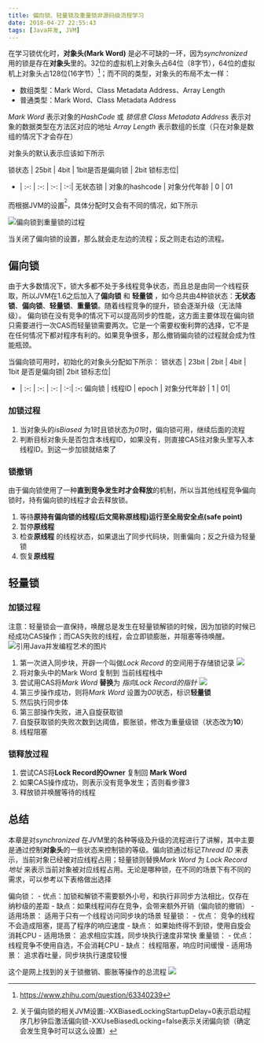 ```yaml
---
title: 偏向锁、轻量锁及重量锁非源码级流程学习
date: 2018-04-27 22:55:43
tags: [Java并发, JVM]
---
```


在学习锁优化时，**对象头(Mark Word)** 是必不可缺的一环，因为*synchronized* 用的锁是存在**对象头**里的。32位的虚拟机上对象头占64位（8字节），64位的虚拟机上对象头占128位(16字节）[^objectHead]；而不同的类型，对象头的布局不太一样：

* 数组类型：Mark Word、Class Metadata Address、Array Length
* 普通类型：Mark Word、Class Metadata Address

*Mark Word* 表示对象的*HashCode* 或 *锁信息*
*Class Metadata Address* 表示对象的数据类型在方法区对应的地址
*Array Length* 表示数组的长度（只在对象是数组的情况下才会存在）

对象头的默认表示应该如下所示

锁状态 | 25bit | 4bit | 1bit是否是偏向锁 | 2bit 锁标志位| 
- | :-: | :-: | :-: | :-:|
无状态锁 | 对象的hashcode | 对象分代年龄 | 0 | 01 

而根据JVM的设置<sup>[^1]</sup>，具体分配时又会有不同的情况，如下所示

![偏向锁到重量锁的过程](https://blog-1252749790.file.myqcloud.com/JavaConcurrent/LockOptimization.jpg)

当关闭了偏向锁的设置，那么就会走左边的流程；反之则走右边的流程。

## 偏向锁
由于大多数情况下，锁大多都不处于多线程竞争状态，而且总是由同一个线程获取，所以JVM在1.6之后加入了**偏向锁** 和 **轻量锁** ，如今总共由4种锁状态：**无状态锁**、**偏向锁**、**轻量锁**、**重量锁**。随着线程竞争的提升，锁会逐渐升级（无法降级）。
偏向锁在没有竞争的情况下可以提高同步的性能，这方面主要体现在偏向锁只需要进行一次CAS而轻量锁需要两次。它是一个需要权衡利弊的选择，它不是在任何情况下都对程序有利的。如果竞争很多，那么撤销偏向锁的过程就会成为性能瓶颈。

当偏向锁可用时，初始化的对象头分配如下所示：
锁状态 | 23bit | 2bit | 4bit | 1bit 是否是偏向锁| 2bit 锁标志位| 
- | :-: | :-: | :-: | :-:| :-:
偏向锁 | 线程ID | epoch | 对象分代年龄 | 1 | 01|

### 加锁过程
1. 当对象头的*isBiased* 为1时且锁状态为*01*时，偏向锁可用，继续后面的流程
2. 判断目标对象头是否包含本线程ID，如果没有，则直接CAS往对象头里写入本线程ID。到这一步加锁就结束了

### 锁撤销
由于偏向锁使用了一种**直到竞争发生时才会释放**的机制，所以当其他线程竞争偏向锁时，持有偏向锁的线程才会去释放锁。

1. 等待**原持有偏向锁的线程(后文简称原线程)**运行至**全局安全点(safe point)**
2. 暂停**原线程**
3. 检查**原线程** 的线程状态，如果退出了同步代码块，则重偏向；反之升级为轻量锁
4. 恢复**原线程** 

## 轻量锁
### 加锁过程
注意：轻量锁会一直保持，唤醒总是发生在轻量锁解锁的时候，因为加锁的时候已经成功CAS操作；而CAS失败的线程，会立即锁膨胀，并阻塞等待唤醒。
![引用Java并发编程艺术的图片](https://blog-1252749790.file.myqcloud.com/JavaConcurrent/LightLockFlowChart.png)

1. 第一次进入同步块，开辟一个叫做*Lock Record* 的空间用于存储锁记录
![](https://blog-1252749790.file.myqcloud.com/JavaConcurrent/InitLockRecord.png)
2. 将对象头中的Mark Word 复制到 当前线程栈中
3. 尝试用CAS将*Mark Word* **替换**为 *指向Lock Record的指针* ![](https://blog-1252749790.file.myqcloud.com/JavaConcurrent/CopyMW2LockRecord.png)
4. 第三步操作成功，则将*Mark Word* 设置为*00*状态，标识**轻量锁**
5. 然后执行同步体
6. 第三部操作失败，进入自旋获取锁
7. 自旋获取锁的失败次数到达阈值，膨胀锁，修改为重量级锁（状态改为**10**）
8. 线程阻塞

### 锁释放过程
1. 尝试CAS将**Lock Record的Owner** 复制回 **Mark Word**
2. 如果CAS操作成功，则表示没有竞争发生；否则看步骤3
3. 释放锁并唤醒等待的线程


## 总结
本章是对*synchronized* 在JVM里的各种等级及升级的流程进行了讲解，其中主要是通过控制**对象头**的一些状态来控制锁的等级。偏向锁通过标记*Thread ID* 来表示，当前对象已经被对应线程占用；轻量锁则替换*Mark Word* 为 *Lock Record 地址* 来表示当前对象被对应线程占用。无论是哪种锁，在不同的场景下有不同的需求，可以参考以下表格做出选择

偏向锁：
     - 优点：加锁和解锁不需要额外小号，和执行非同步方法相比，仅存在纳秒级的差距
     - 缺点：如果线程间存在竞争，会带来额外开销（偏向锁的撤销）
     - 适用场景： 适用于只有一个线程访问同步块的场景
轻量锁：
     - 优点： 竞争的线程不会造成阻塞，提高了程序的响应速度
     - 缺点： 如果始终得不到锁，使用自旋会消耗CPU
     - 适用场景： 追求相应实践，同步块执行速度非常快
重量锁：
     - 优点： 线程竞争不使用自选，不会消耗CPU
     - 缺点： 线程阻塞，响应时间缓慢
     - 适用场景： 追求吞吐量，同步块执行速度较慢

这个是网上找到的关于锁撤销、膨胀等操作的总流程
![](https://blog-1252749790.file.myqcloud.com/JavaConcurrent/%E5%81%8F%E5%90%91%E9%94%81%E5%88%B0%E9%87%8D%E9%87%8F%E9%94%81%E7%9A%84%E5%8D%87%E7%BA%A7.jpg)


[^ObjectHead]: https://www.zhihu.com/question/63340239
[^1]: 关于偏向锁的相关JVM设置:-XXBiasedLockingStartupDelay=0表示启动程序几秒钟后激活偏向锁-XXUseBiasedLocking=false表示关闭偏向锁（确定会发生竞争时可以这么设置）


